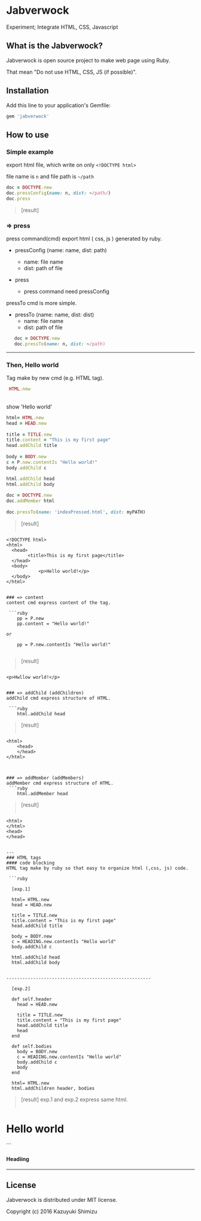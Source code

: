 # Jabverwock
Experiment; Integrate HTML, CSS, Javascript

## What is the Jabverwock?
Jabverwock is open source project to make web page using Ruby.

That mean "Do not use HTML, CSS, JS (if possible)".


## Installation

Add this line to your application's Gemfile:

```ruby
gem 'jabverwock'
```

## How to use

### Simple example

export html file, which write on only `<!DOCTYPE html>`

file name is `n` and file path is `~/path`

 ```ruby
 doc = DOCTYPE.new
 doc.pressConfig(name: n, dist: ~/path/)
 doc.press
 ```
> [result]
>> <!DOCTYPE html>

### => press

press command(cmd) export html ( css,  js ) generated by ruby.


+ pressConfig (name: name, dist: path)
	+ 	name: file name
	+ dist: path of file

+ press
	+ press command need pressConfig		


pressTo cmd is more simple.

+ pressTo (name: name, dist: dist)
	+ name: file name
	+ dist: path of file	

 ```ruby
	doc = DOCTYPE.new
 	doc.pressTo(name: n, dist: ~/path)
 ```

---
### Then, Hello world
	
Tag make by new cmd (e.g. HTML tag).
 
 ```ruby
  HTML.new
 ```
 
<br>
show 'Hello world'
	
	
```ruby
html= HTML.new
head = HEAD.new
  
title = TITLE.new
title.content = "This is my first page"
head.addChild title
  
body = BODY.new
c = P.new.contentIs "Hello world!" 
body.addChild c

html.addChild head
html.addChild body
  
doc = DOCTYPE.new
doc.addMember html
  
doc.pressTo(name: 'indexPressed.html', dist: myPATH)

```

>[result]
>>```
	<!DOCTYPE html>
	<html>
	  <head>
			<title>This is my first page</title>
	  </head>
	  <body>
				<p>Hello world!</p> 
	  </body>
	</html>
```

### => content
content cmd express content of the tag.

 ```ruby
	pp = P.new
	pp.content = "Hello world!"

or

	pp = P.new.contentIs "Hello world!" 
	  
 ```
>[result]
>>```
	<p>Hwllow world!</p>
```

### => addChild (addChildren)
addChild cmd express structure of HTML.

 ```ruby
	html.addChild head
 ```
>[result]
>>```
	<html>
		<head>
		</head>
	</html>
```


### => addMember (addMembers)
addMember cmd express structure of HTML.
 ```ruby
	html.addMember head
 ```
>[result]
>>```
	<html>
	</html>
	<head>
	</head>
```

---
### HTML tags
#### code blocking
HTML tag make by ruby so that easy to organize html (,css, js) code.

 ```ruby
 
  [exp.1]
  
  html= HTML.new
  head = HEAD.new
  
  title = TITLE.new
  title.content = "This is my first page"
  head.addChild title
  
  body = BODY.new
  c = HEADING.new.contentIs "Hello world" 
  body.addChild c

  html.addChild head
  html.addChild body
  
  
------------------------------------------------------
  
  [exp.2]
  
  def self.header
    head = HEAD.new
    
    title = TITLE.new
    title.content = "This is my first page"
    head.addChild title
    head
  end
  
  def self.bodies
    body = BODY.new
    c = HEADING.new.contentIs "Hello world" 
    body.addChild c
    body
  end

  html= HTML.new
  html.addChildren header, bodies
 ```
>[result] exp.1 and exp.2 express same html.
>>```
<html>
	<head>
		<title>This is my first page</title>
  </head>
  <body>
		<h1>Hello world</h1>
  </body>
</html>
```


#### Headiing


---
## License
Jabverwock is distributed under MIT license.

Copyright (c) 2016 Kazuyuki Shimizu
